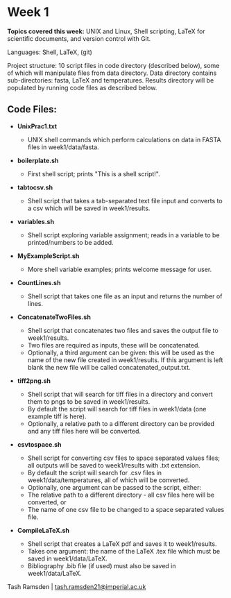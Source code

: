 # Week 1

**Topics covered this week:** UNIX and Linux, Shell scripting, LaTeX for scientific documents, and version control with Git.

Languages: Shell, LaTeX, (git)

Project structure: 10 script files in code directory (described below), some of which will manipulate files from data directory. Data directory contains sub-directories: fasta, LaTeX and temperatures. Results directory will be populated by running code files as described below.

## Code Files:

* **UnixPrac1.txt**
  * UNIX shell commands which perform calculations on data in FASTA files in week1/data/fasta.
  
* **boilerplate.sh**
  * First shell script; prints "This is a shell script!".
  
* **tabtocsv.sh**
  * Shell script that takes a tab-separated text file input and converts to a csv which will be saved in week1/results.
  
* **variables.sh**
  * Shell script exploring variable assignment; reads in a variable to be printed/numbers to be added.
  
* **MyExampleScript.sh**
  * More shell variable examples; prints welcome message for user.
  
* **CountLines.sh**
  * Shell script that takes one file as an input and returns the number of lines.
  
* **ConcatenateTwoFiles.sh**
  * Shell script that concatenates two files and saves the output file to week1/results.
  * Two files are required as inputs, these will be concatenated.
  * Optionally, a third argument can be given: this will be used as the name of the new file created in week1/results. If this argument is left blank the new file will be called concatenated_output.txt.
  
* **tiff2png.sh**
  * Shell script that will search for tiff files in a directory and convert them to pngs to be saved in week1/results.
  * By default the script will search for tiff files in week1/data (one example tiff is here).
  * Optionally, a relative path to a different directory can be provided and any tiff files here will be converted.

* **csvtospace.sh**
  * Shell script for converting csv files to space separated values files; all outputs will be saved to week1/results with .txt extension.
  * By default the script will search for .csv files in week1/data/temperatures, all of which will be converted.
  * Optionally, one argument can be passed to the script, either:
  * The relative path to a different directory - all csv files here will be converted, or
  * The name of one csv file to be changed to a space separated values file.

* **CompileLaTeX.sh**
  * Shell script that creates a LaTeX pdf and saves it to week1/results. 
  * Takes one argument: the name of the LaTeX .tex file which must be saved in week1/data/LaTeX.
  * Bibliography .bib file (if used) must also be saved in week1/data/LaTeX.
  
Tash Ramsden | tash.ramsden21@imperial.ac.uk